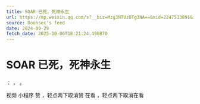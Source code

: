 ```yaml
---
title: SOAR 已死，死神永生
url: https://mp.weixin.qq.com/s?__biz=Mzg3NTUzOTg3NA==&mid=2247513891&idx=1&sn=e5e7848837558c1808c3c5350d0d4c63
source: Doonsec's feed
date: 2024-09-29
fetch_date: 2025-10-06T18:21:24.490870
---
```


# SOAR 已死，死神永生

：
，
。

视频
小程序
赞
，轻点两下取消赞
在看
，轻点两下取消在看
